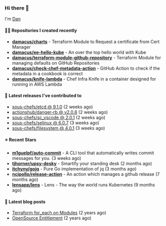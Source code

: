 

### Hi there 👋

I'm [Dan](https://medium.com/@dan.m.webb)

#### 👨‍💻 Repositories I created recently
- **[damacus/charts](https://github.com/damacus/charts)** - Terraform Module to Request a certificate from Cert Manager
- **[damacus/ee-hello-kube](https://github.com/damacus/ee-hello-kube)** - An over the top hello world with Kube
- **[damacus/terraform-module-github-repository](https://github.com/damacus/terraform-module-github-repository)** - Terraform Module for managing defaults on GitHub Repositories
- **[damacus/check-chef-metadata-action](https://github.com/damacus/check-chef-metadata-action)** - GitHub Action to check if the metadata in a cookbook is correct
- **[damacus/knife-lambda](https://github.com/damacus/knife-lambda)** - Chef Infra Knife in a container designed for running in AWS Lambda

#### 🚀 Latest releases I've contributed to


- [sous-chefs/etcd @ 9.1.0](https://github.com/sous-chefs/etcd/releases/tag/9.1.0) (2 weeks ago)
- [actionshub/danger-rb @ v2.0.8](https://github.com/actionshub/danger-rb/releases/tag/v2.0.8) (2 weeks ago)
- [sous-chefs/sc_vscode @ 2.0.1](https://github.com/sous-chefs/sc_vscode/releases/tag/2.0.1) (2 weeks ago)
- [sous-chefs/selinux @ 6.0.7](https://github.com/sous-chefs/selinux/releases/tag/6.0.7) (3 weeks ago)
- [sous-chefs/filesystem @ 4.0.1](https://github.com/sous-chefs/filesystem/releases/tag/4.0.1) (3 weeks ago)

#### ⭐ Recent Stars


- **[m1guelpf/auto-commit](https://github.com/m1guelpf/auto-commit)** - A CLI tool that automatically writes commit messages for you. (3 weeks ago)
- **[tjhorner/upsy-desky](https://github.com/tjhorner/upsy-desky)** - Smartify your standing desk (2 months ago)
- **[itchyny/gojq](https://github.com/itchyny/gojq)** - Pure Go implementation of jq (3 months ago)
- **[ncipollo/release-action](https://github.com/ncipollo/release-action)** - An action which manages a github release (7 months ago)
- **[lensapp/lens](https://github.com/lensapp/lens)** - Lens - The way the world runs Kubernetes (9 months ago)

#### 📄 Latest blog posts
- [Terraform for_each on Modules](https://medium.com/@dan.m.webb/terraform-for-each-on-modules-bcf17c97e9ff?source=rss-bbba9c670f6e------2) (2 years ago)
- [OpenSource Entitlement](https://medium.com/@dan.m.webb/opensource-entitlement-f4584a035063?source=rss-bbba9c670f6e------2) (2 years ago)
